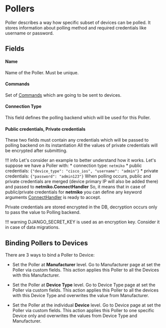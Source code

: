 # Pollers

Poller describes a way how specific subset of devices can be polled. It stores information about polling method and required credentials like username or password.

## Fields

#### Name
Name of the Poller. Must be unique.

#### Commands
Set of [Commands](commands.md) which are going to be sent to devices.

#### Connection Type
This field defines the polling backend which will be used for this Poller.

#### Public credentials, Private credentials

These two fields must contain any credentials which will be passed to polling backend on its instantiation
All the values of private credentials will be encrypted after submitting.

!!! info
    Let's consider an example to better understand how it works.
    Let's suppose we have a Poller with:
    * connection type: `netmiko`
    * public credentials: `{"device_type": "cisco_ios", "username": "admin"}`
    * private credentials: `{"password": "admin123"}`
    When polling occurs, public and private credentials are merged (device primary IP will also be added there) and passed to **netmiko.ConnectHandler**
    So, it means that in case of public/private credentials for **netmiko** you can define any keyword arguments [ConnectHandler](https://github.com/ktbyers/netmiko#getting-started-1) is ready to accept.


Private credentials are stored encrypted in the DB, decryption occurs only to pass the value to Polling backend.

!!! warning
    DJANGO_SECRET_KEY is used as an encryption key. Consider it in case of data migrations.


## Binding Pollers to Devices

There are 3 ways to bind a Poller to Device:

* Set the Poller at **Manufacturer** level. Go to Manufacturer page at set the Poller via custom fields. This action applies this Poller to all the Devices with this Manufacturer.

* Set the Poller at **Device Type** level. Go to Device Type page at set the Poller via custom fields. This action applies this Poller to all the devices with this Device Type and overwrites the value from Manufacturer.

* Set the Poller at the individual **Device** level. Go to Device page at set the Poller via custom fields. This action applies this Poller to one specific Device only and overwrites the values from Device Type and Manufacturer.

